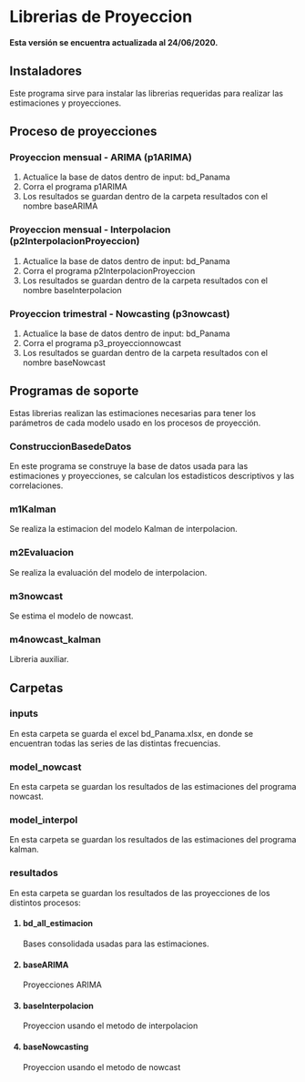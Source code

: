 # Librerias de Proyeccion

#### Esta versión se encuentra actualizada al 24/06/2020.

## Instaladores

Este programa sirve para instalar las librerias requeridas para realizar las estimaciones y proyecciones. 
    
## Proceso de proyecciones


### Proyeccion mensual - ARIMA (p1ARIMA)

1. Actualice la base de datos dentro de input: bd_Panama
2. Corra el programa p1ARIMA
3. Los resultados se guardan dentro de la carpeta resultados con el nombre baseARIMA

### Proyeccion mensual - Interpolacion (p2InterpolacionProyeccion)

1. Actualice la base de datos dentro de input: bd_Panama
2. Corra el programa p2InterpolacionProyeccion
3. Los resultados se guardan dentro de la carpeta resultados con el nombre baseInterpolacion

### Proyeccion trimestral - Nowcasting (p3nowcast)

1. Actualice la base de datos dentro de input: bd_Panama
2. Corra el programa p3_proyeccionnowcast
3. Los resultados se guardan dentro de la carpeta resultados con el nombre baseNowcast

## Programas de soporte

Estas librerias realizan las estimaciones necesarias para tener los parámetros de cada modelo usado en los procesos de proyección.
    
### ConstruccionBasedeDatos

En este programa se construye la base de datos usada para las estimaciones y proyecciones, se calculan los estadisticos descriptivos y las correlaciones.


### m1Kalman

Se realiza la estimacion del modelo Kalman de interpolacion.

### m2Evaluacion

Se realiza la evaluación del modelo de interpolacion.

### m3nowcast

Se estima el modelo de nowcast.

###  m4nowcast_kalman

Libreria auxiliar.

## Carpetas


### inputs

En esta carpeta se guarda el excel bd_Panama.xlsx, en donde se encuentran todas las series de las distintas frecuencias.

### model_nowcast

En esta carpeta se guardan los resultados de las estimaciones del programa nowcast.

### model_interpol

En esta carpeta se guardan los resultados de las estimaciones del programa kalman.

### resultados

En esta carpeta se guardan los resultados de las proyecciones de los distintos procesos:

<ol> 

#### <li> bd_all_estimacion </li>

Bases consolidada usadas para las estimaciones.

#### <li> baseARIMA </li>

Proyecciones ARIMA

#### <li> baseInterpolacion </li>

Proyeccion usando el metodo de interpolacion

#### <li> baseNowcasting </li>

Proyeccion usando el metodo de nowcast

</ol> 
